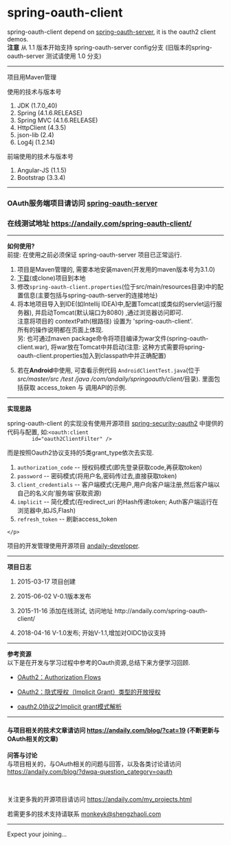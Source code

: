 # spring-oauth-client

<div>
  spring-oauth-client depend on <a href="http://git.oschina.net/shengzhao/spring-oauth-server">spring-oauth-server</a>,
  it is the oauth2 client demos.
</div>
<div>
    <strong>注意</strong>  从 1.1 版本开始支持 spring-oauth-server  config分支 (旧版本的spring-oauth-server 测试请使用 1.0 分支)
</div>
<hr/>


项目用Maven管理


使用的技术与版本号
<ol>
     <li>JDK (1.7.0_40)</li>
     <li>Spring (4.1.6.RELEASE)</li>
     <li>Spring MVC (4.1.6.RELEASE)</li>
     <li>HttpClient (4.3.5)</li>
     <li>json-lib (2.4)</li>
     <li>Log4j (1.2.14)</li>
</ol>
前端使用的技术与版本号
<ol>
    <li>Angular-JS (1.1.5)</li>
    <li>Bootstrap (3.3.4)</li>
</ol>
<hr/>

<h3>
    OAuth服务端项目请访问 <a href="https://git.oschina.net/shengzhao/spring-oauth-server">spring-oauth-server</a>
</h3>
<h3>
    在线测试地址 <a href="https://andaily.com/spring-oauth-client/">https://andaily.com/spring-oauth-client/</a>
</h3>

<hr/>
<div>
    <strong>如何使用?</strong>
    <br/>
    前提: 在使用之前必须保证 spring-oauth-server 项目已正常运行.
    <ol>
        <li>
            项目是Maven管理的, 需要本地安装maven(开发用的maven版本号为3.1.0)
        </li>
        <li>
            <a href="http://git.oschina.net/mkk/spring-oauth-client/repository/archive?ref=master">下载</a>(或clone)项目到本地
        </li>
        <li>
            修改<code>spring-oauth-client.properties</code>(位于src/main/resources目录)中的配置信息(主要包括与spring-oauth-server的连接地址)
        </li>
        <li>
            将本地项目导入到IDE(如Intellij IDEA)中,配置Tomcat(或类似的servlet运行服务器), 并启动Tomcat(默认端口为8080) ,通过浏览器访问即可.
            <br/>
            注意将项目的 contextPath(根路径) 设置为 'spring-oauth-client'.
            <br/>
            所有的操作说明都在页面上体现.
            <br/>
               另: 也可通过maven package命令将项目编译为war文件(spring-oauth-client.war),
                     将war放在Tomcat中并启动(注意: 这种方式需要将spring-oauth-client.properties加入到classpath中并正确配置)
        </li>
        <li>
            <p>
                若在<strong>Android</strong>中使用, 可查看示例代码 <code>AndroidClientTest.java</code>(位于<em> src/master/src /test /java /com/andaily/springoauth/client/</em>目录).
                里面包括获取 access_token 与 调用API的示例.
            </p>
        </li>
    </ol>
</div>


<hr/>
<div>
    <strong>实现思路</strong>
    <p>
        spring-oauth-client 的实现没有使用开源项目 <a
            href="https://github.com/spring-projects/spring-security-oauth/tree/master/spring-security-oauth2"
            target="_blank">spring-security-oauth2</a> 中提供的代码与配置, 如:<code>&lt;oauth:client
        id="oauth2ClientFilter" /&gt;</code>
    </p>
    <p>
        而是按照Oauth2协议支持的5类grant_type依次去实现.
        <br/>
        <ol>
            <li><code>authorization_code</code> -- 授权码模式(即先登录获取code,再获取token)</li>
            <li><code>password</code> -- 密码模式(将用户名,密码传过去,直接获取token)</li>
            <li><code>client_credentials</code> -- 客户端模式(无用户,用户向客户端注册,然后客户端以自己的名义向'服务端'获取资源)</li>
            <li><code>implicit</code> -- 简化模式(在redirect_uri 的Hash传递token; Auth客户端运行在浏览器中,如JS,Flash)</li>
            <li><code>refresh_token</code> -- 刷新access_token</li>
        </ol>

    </p>
</div>

<p>
    项目的开发管理使用开源项目 <a href="http://git.oschina.net/mkk/andaily-developer">andaily-developer</a>.
</p>
<hr/>

<div>
    <strong>项目日志</strong>
    <ol>
        <li>
            <p>2015-03-17    项目创建</p>
        </li>
        <li>
            <p>2015-06-02    V-0.1版本发布</p>
        </li>
        <li>
            <p>2015-11-16    添加在线测试, 访问地址 http://andaily.com/spring-oauth-client/ </p>
        </li>
        <li>
            <p>2018-04-16    V-1.0发布; 开始V-1.1,增加对OIDC协议支持 </p>
        </li>
    </ol>
</div>

<hr/>
<div>
    <strong>参考资源</strong>
    <br/>
    以下是在开发与学习过程中参考的Oauth资源,总结下来方便学习回顾.
    <ul>
        <li><p>
            <a href="http://www.dannysite.com/blog/176/">OAuth2：Authorization Flows</a>
        </p></li>
        <li><p>
            <a href="http://www.dannysite.com/blog/178/">OAuth2：隐式授权（Implicit Grant）类型的开放授权</a>
        </p></li>
        <li><p>
            <a href="http://www.tuicool.com/articles/QrUVvuf">oauth2.0协议之Implicit grant模式解析</a>
        </p></li>
    </ul>
</div>

<hr/>
<h4>
    与项目相关的技术文章请访问 <a href="https://andaily.com/blog/?cat=19">https://andaily.com/blog/?cat=19</a> (不断更新与OAuth相关的文章)
</h4>
<p>
    <strong>问答与讨论</strong>
    <br/>
    与项目相关的，与OAuth相关的问题与回答，以及各类讨论请访问<br/>
    <a href="https://andaily.com/blog/?dwqa-question_category=oauth">https://andaily.com/blog/?dwqa-question_category=oauth</a>
</p>

<br/>
<p>
 关注更多我的开源项目请访问 <a href="https://andaily.com/my_projects.html">https://andaily.com/my_projects.html</a>
</p>
<p>
 若需更多的技术支持请联系 <a href="mailto:monkeyk@shengzhaoli.com">monkeyk@shengzhaoli.com</a>
</p>

<hr/>
<div>
  Expect your joining...
</div>